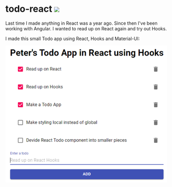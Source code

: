 # todo-react <img src="https://github.com/PeterOeClausen/todo-react/workflows/CI/badge.svg?branch=master"/>

Last time I made anything in React was a year ago. Since then I've been working with Angular. I wanted to read up on React again and try out Hooks.

I made this small Todo app using React, Hooks and Material-UI:

![Version 1 screenshot](/screenshots/v1.png?raw=true)
